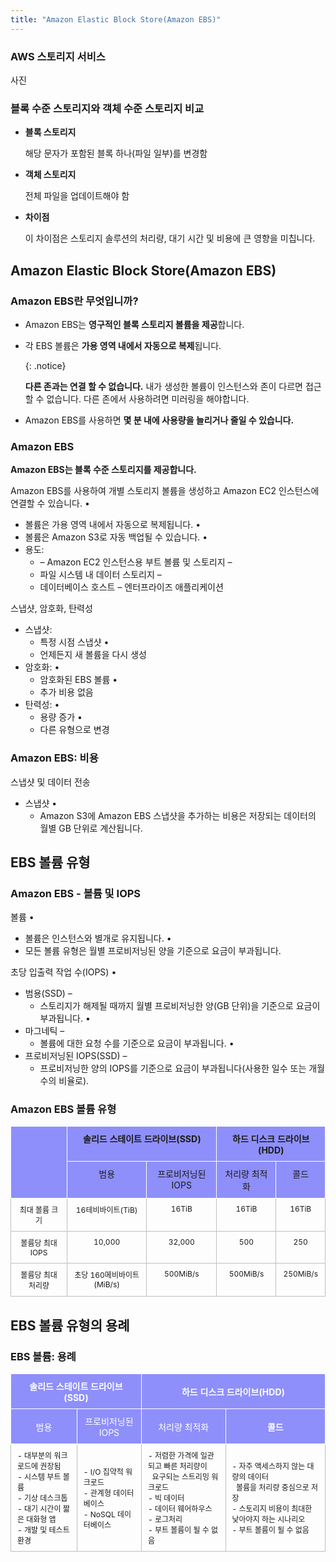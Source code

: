 ```yaml
---
title: "Amazon Elastic Block Store(Amazon EBS)"
---
```




### AWS 스토리지 서비스

사진

### 블록 수준 스토리지와 객체 수준 스토리지 비교

- **블록 스토리지**

  해당 문자가 포함된 블록 하나(파일 일부)를 변경함

- **객체 스토리지**

  전체 파일을 업데이트해야 함

- **차이점**

  이 차이점은 스토리지 솔루션의 처리량, 대기 시간 및 비용에 큰 영향을 미칩니다. 



## Amazon Elastic Block Store(Amazon EBS)

### Amazon EBS란 무엇입니까?

- Amazon EBS는 **영구적인 블록 스토리지 볼륨을 제공**합니다. 

- 각 EBS 볼륨은 <span class="hlm">**가용 영역 내에서 자동으로 복제**</span>됩니다.  

  {: .notice}

  **다른 존과는 연결 할 수 없습니다.** 내가 생성한 볼륨이 인스턴스와 존이 다르면 접근 할 수 없습니다. 다른 존에서 사용하려면 미러링을 해야합니다.

- Amazon EBS를 사용하면 **몇 분 내에 사용량을 늘리거나 줄일 수 있습니다.**

  

  

### Amazon EBS

**Amazon EBS는 블록 수준 스토리지를 제공합니다.**

Amazon EBS를 사용하여 개별 스토리지 볼륨을 생성하고 Amazon EC2 인스턴스에 연결할 수 있습니다. • 

- 볼륨은 가용 영역 내에서 자동으로 복제됩니다. • 
- 볼륨은 Amazon S3로 자동 백업될 수 있습니다. • 
- 용도: 
  - – Amazon EC2 인스턴스용 부트 볼륨 및 스토리지 – 
  - 파일 시스템 내 데이터 스토리지 – 
  - 데이터베이스 호스트 – 엔터프라이즈 애플리케이션

스냅샷, 암호화, 탄력성 

- 스냅샷:
  - 특정 시점 스냅샷 • 
  - 언제든지 새 볼륨을 다시 생성 
- 암호화: • 
  - 암호화된 EBS 볼륨 • 
  - 추가 비용 없음 
- 탄력성: • 
  - 용량 증가 • 
  - 다른 유형으로 변경

### Amazon EBS: 비용

스냅샷 및 데이터 전송 

- 스냅샷 • 
  - Amazon S3에 Amazon EBS 스냅샷을 추가하는 비용은 저장되는 데이터의 월별 GB 단위로 계산됩니다.

## EBS 볼륨 유형

### Amazon EBS - 볼륨 및 IOPS

볼륨 • 

- 볼륨은 인스턴스와 별개로 유지됩니다. • 
- 모든 볼륨 유형은 월별 프로비저닝된 양을 기준으로 요금이 부과됩니다.

초당 입출력 작업 수(IOPS) • 

- 범용(SSD) – 
  - 스토리지가 해제될 때까지 월별 프로비저닝한 양(GB 단위)을 기준으로 요금이 부과됩니다. • 
- 마그네틱 – 
  - 볼륨에 대한 요청 수를 기준으로 요금이 부과됩니다. • 
- 프로비저닝된 IOPS(SSD) – 
  - 프로비저닝한 양의 IOPS를 기준으로 요금이 부과됩니다(사용한 일수 또는 개월 수의 비율로).

### Amazon EBS 볼륨 유형

<style type="text/css"><center>
.tg  {border-collapse:collapse;border-spacing:0;}
.tg td{border-color:black;border-style:solid;border-width:1px;font-family:Arial, sans-serif;font-size:14px;
  overflow:hidden;padding:10px 1em;word-break:normal;}
.tg th{border-color:black;border-style:solid;border-width:1px;font-family:Arial, sans-serif;font-size:12px;
  font-weight:normal;overflow:hidden;padding:7px 1em;word-break:normal;}
.tg .tg-oiir{background-color:#8e8ffa;border-color:#fff;font-family:inherit;font-size:14px;font-weight:bold;text-align:center;
  vertical-align:top}
.tg .tg-rdv1{border-color:#c1bebe;color:$dark-gray;font-family:inherit;font-size:12px;text-align:center;vertical-align:top}
    .tg .tg-y9zo{background-color:#8e8ffa;border-color:#fff;font-family:inherit;font-size:14px;text-align:center;vertical-align:top}</center>
</style>
<table class="tg">
<thead>
  <tr>
    <th class="tg-y9zo" rowspan="2"></th>
    <th class="tg-oiir" colspan="2">솔리드 스테이트 드라이브(SSD)</th>
    <th class="tg-oiir" colspan="2">하드 디스크 드라이브(HDD)</th>
  </tr>
  <tr>
    <th class="tg-y9zo">범용</th>
    <th class="tg-y9zo">프로비저닝된 IOPS</th>
    <th class="tg-y9zo">처리량 최적화</th>
    <th class="tg-y9zo">콜드</th>
  </tr>
</thead>
<tbody>
  <tr>
    <td class="tg-rdv1">최대 볼륨 크기</td>
    <td class="tg-rdv1">16테비바이트(TiB)</td>
    <td class="tg-rdv1">16TiB</td>
    <td class="tg-rdv1">16TiB</td>
    <td class="tg-rdv1">16TiB</td>
  </tr>
  <tr>
    <td class="tg-rdv1">볼륨당 최대 IOPS</td>
    <td class="tg-rdv1">10,000</td>
    <td class="tg-rdv1">32,000</td>
    <td class="tg-rdv1">500</td>
    <td class="tg-rdv1">250</td>
  </tr>
  <tr>
    <td class="tg-rdv1">볼륨당 최대 처리량 </td>
    <td class="tg-rdv1">초당 160메비바이트(MiB/s)</td>
    <td class="tg-rdv1">500MiB/s</td>
    <td class="tg-rdv1">500MiB/s</td>
    <td class="tg-rdv1">250MiB/s</td>
  </tr>
</tbody>
</table>

## EBS 볼륨 유형의 용례

### EBS 볼륨: 용례

<style type="text/css">
.tg  {border-collapse:collapse;border-spacing:0;}
.tg td{border-color:black;border-style:solid;border-width:1px;font-family:Arial, sans-serif;font-size:14px;
  overflow:hidden;padding:9px 10px;word-break:normal;}
.tg th{border-color:black;border-style:solid;border-width:1px;font-family:Arial, sans-serif;font-size:14px;
  font-weight:normal;overflow:hidden;padding:9px 10px;word-break:normal;}
.tg .tg-9t5p{background-color:#8e8ffa;border-color:#ffffff;color:#ffffff;font-family:inherit;font-size:14px;font-weight:bold;
  text-align:center;vertical-align:middle}
.tg .tg-sdct{background-color:#8E8FFA;border-color:#ffffff;color:#ffffff;font-family:inherit;font-size:14px;font-weight:nomal;
  text-align:center;vertical-align:middle}
.tg .tg-67p5{border-color:#c1bebe;color:$dark-gray;font-family:inherit;font-size:12px;text-align:left;vertical-align:middle}
</style>
<table class="tg">
<thead>
  <tr>
    <th class="tg-9t5p" colspan="2">솔리드 스테이트 드라이브(SSD)</th>
    <th class="tg-9t5p" colspan="2">하드 디스크 드라이브(HDD)</th>
  </tr>
</thead>
<tbody>
  <tr>
    <td class="tg-sdct">범용</td>
    <td class="tg-sdct">프로비저닝된 IOPS</td>
    <td class="tg-sdct">처리량 최적화</td>
    <td class="tg-9t5p">콜드</td>
  </tr>
  <tr>
    <td class="tg-67p5">- 대부분의 워크로드에 권장됨<br>- 시스템 부트 볼륨<br>- 기상 데스크톱<br>- 대기 시간이 짧은 대화형 앱<br>- 개발 및 테스트 환경</td>
    <td class="tg-67p5">- I/O 집약적 워크로드<br>- 관계형 데이터베이스<br>- NoSQL 데이터베이스</td>
    <td class="tg-67p5">- 저렴한 가격에 일관되고 빠른 처리량이 <br>&nbsp;&nbsp;요구되는 스트리밍 워크로드<br>- 빅 데이터<br>- 데이터 웨어하우스<br>- 로그처리<br>- 부트 볼륨이 될 수 없음</td>
    <td class="tg-67p5">- 자주 액세스하지 않는 대량의 데이터 <br>&nbsp;&nbsp;볼륨을 처리량 중심으로 저장<br>- 스토리지 비용이 최대한 낮아야지 하는 시나리오<br>- 부트 볼륨이 될 수 없음</td>
  </tr>
</tbody>
</table>

